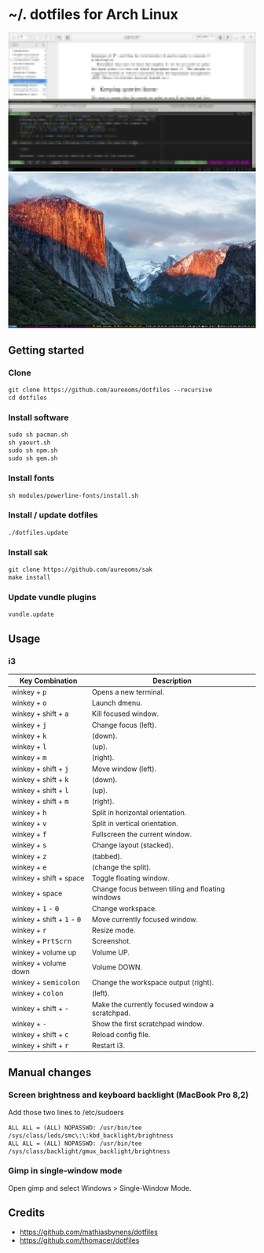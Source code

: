 # ~/. dotfiles for Arch Linux

![screenshot](https://raw.githubusercontent.com/aureooms/dotfiles/master/files/lockscreen.png)
![screenshot](https://raw.githubusercontent.com/aureooms/dotfiles/master/files/screenshot.png)

## Getting started

### Clone

    git clone https://github.com/aureooms/dotfiles --recursive
    cd dotfiles

### Install software

    sudo sh pacman.sh
    sh yaourt.sh
    sudo sh npm.sh
    sudo sh gem.sh

### Install fonts

    sh modules/powerline-fonts/install.sh
    
### Install / update dotfiles

    ./dotfiles.update
    
### Install sak

	git clone https://github.com/aureooms/sak
	make install
    
### Update vundle plugins

	vundle.update
	
## Usage

### i3

| Key Combination                 | Description                                                                                            |
| ------------------------------- | ------------------------------------------------------------------------------------------------------ |
| winkey + <kbd>p</kbd>                 | Opens a new terminal.                                                                             |
| winkey + <kbd>o</kbd>           | Launch dmenu.                                                                  |
| winkey + shift + <kbd>a</kbd>           | Kill focused window.                                                               |
| winkey + <kbd>j</kbd>           | Change focus (left).                                                                |
| winkey + <kbd>k</kbd>           | (down).                                                           |
| winkey + <kbd>l</kbd>           | (up).                                                                  |
| winkey + <kbd>m</kbd>           | (right).               
| winkey + shift + <kbd>j</kbd>   | Move window (left).                                                                |
| winkey + shift + <kbd>k</kbd>   | (down).                                                           |
| winkey + shift + <kbd>l</kbd>   | (up).                                                                  |
| winkey + shift + <kbd>m</kbd>   | (right).   
| winkey + <kbd>h</kbd>           | Split in horizontal orientation.    
| winkey + <kbd>v</kbd>           | Split in vertical orientation.
| winkey + <kbd>f</kbd>           | Fullscreen the current window.
| winkey + <kbd>s</kbd>           | Change layout (stacked).
| winkey + <kbd>z</kbd>           | (tabbed).
| winkey + <kbd>e</kbd>           | (change the split).
| winkey + shift + space   | Toggle floating window.
| winkey + space                  | Change focus between tiling and floating windows
| winkey + <kbd>1</kbd> - <kbd>0</kbd> | Change workspace.
| winkey + shift + <kbd>1</kbd> - <kbd>0</kbd> | Move currently focused window.
| winkey + <kbd>r</kbd>           | Resize mode.
| winkey + <kbd>PrtScrn</kbd>     | Screenshot.
| winkey + volume up   | Volume UP.
| winkey + volume down   | Volume DOWN.
| winkey + <kbd>semicolon</kbd>           | Change the workspace output (right).
| winkey + <kbd>colon</kbd>           | (left).
| winkey + shift + <kbd>-</kbd>   | Make the currently focused window a scratchpad.
| winkey + <kbd>-</kbd>           | Show the first scratchpad window.
| winkey + shift + <kbd>c</kbd>   | Reload config file.
| winkey + shift + <kbd>r</kbd>   | Restart i3.

## Manual changes

### Screen brightness and keyboard backlight (MacBook Pro 8,2)

Add those two lines to /etc/sudoers

    ALL ALL = (ALL) NOPASSWD: /usr/bin/tee /sys/class/leds/smc\:\:kbd_backlight/brightness 
    ALL ALL = (ALL) NOPASSWD: /usr/bin/tee /sys/class/backlight/gmux_backlight/brightness

### Gimp in single-window mode

Open gimp and select Windows > Single-Window Mode.

## Credits

  - https://github.com/mathiasbynens/dotfiles
  - https://github.com/thomacer/dotfiles
